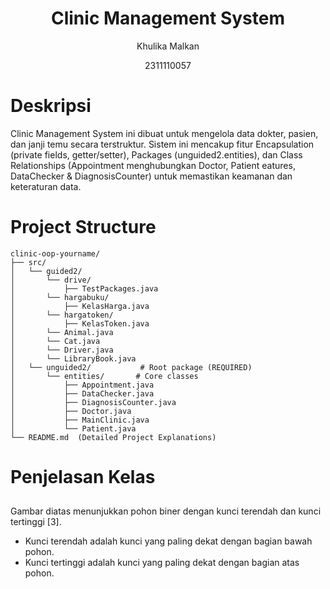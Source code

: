 # <h1 align="center">Clinic Management System</h1>
<p align="center">Khulika Malkan</p>
<p align="center">2311110057</p>

# Deskripsi
Clinic Management System ini dibuat untuk mengelola data dokter, pasien, dan janji temu secara terstruktur. Sistem ini mencakup fitur Encapsulation (private fields, getter/setter), Packages (unguided2.entities), dan Class Relationships (Appointment menghubungkan Doctor, Patient eatures, DataChecker & DiagnosisCounter) untuk memastikan keamanan dan keteraturan data.

# Project Structure
```
clinic-oop-yourname/
├── src/
│   └── guided2/
│       └── drive/
│           ├── TestPackages.java
│       └── hargabuku/
│           ├── KelasHarga.java
│       └── hargatoken/
│           ├── KelasToken.java
│       └── Animal.java
│       └── Cat.java
│       └── Driver.java
│       └── LibraryBook.java
│   └── unguided2/           # Root package (REQUIRED)
│       └── entities/       # Core classes
│           ├── Appointment.java
│           ├── DataChecker.java
│           ├── DiagnosisCounter.java
│           ├── Doctor.java
│           ├── MainClinic.java
│           └── Patient.java
└── README.md  (Detailed Project Explanations)
```

# Penjelasan Kelas
## 
Gambar diatas menunjukkan pohon biner dengan kunci terendah dan kunci tertinggi [3].
- Kunci terendah adalah kunci yang paling dekat dengan bagian bawah pohon.
- Kunci tertinggi adalah kunci yang paling dekat dengan bagian atas pohon.

